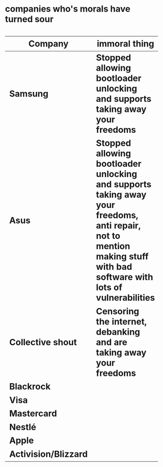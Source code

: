 <h1>companies who's morals have turned sour<h1>

| Company | immoral thing | proof |
|---------|---------------|-------|
| Samsung | Stopped allowing bootloader unlocking and supports taking away your freedoms | https://xdaforums.com/t/bootloader-unlocking-option-removed-from-one-ui-8-0.4751904/ |
| Asus    | Stopped allowing bootloader unlocking and supports taking away your freedoms, anti repair, not to mention making stuff with bad software with lots of vulnerabilities | ![Local Image](image_2025-08-17_194926250.png) |
| Collective shout | Censoring the internet, debanking and are taking away your freedoms | [self incrimination lmao](https://www.collectiveshout.org/) |
| Blackrock |
| Visa |
| Mastercard |
| Nestlé |
| Apple |
| Activision/Blizzard |
